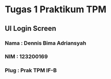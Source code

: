 # Tugas 1 Praktikum TPM
## UI Login Screen
### Nama  : Dennis Bima Adriansyah
### NIM   : 123200169
### Plug  : Prak TPM IF-B
